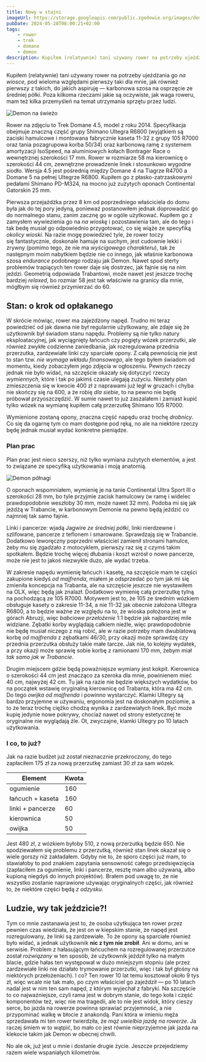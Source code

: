 ```yaml
---
title: Nowy w stajni
imageUrl: https://storage.googleapis.com/public.zgodowie.org/images/demon-na-swiezo.jpg
pubDate: 2024-05-28T08:00:21+02:00
tags:
    - rower
    - trek
    - domane
    - demon
description: Kupiłem (relatywnie) tani używany rower na potrzeby ujeżdżania go _na wiosce_, pod wieloma względami pierwszy taki dla mnie, jak również pierwszy z takich, do jakich aspiruję &mdash; karbonowa szosa na osprzęcie ze średniej półki. Poza kilkoma rzeczami jakie są oczywiste, jak waga roweru, mam też kilka przemyśleń na temat utrzymania sprzętu przez ludzi.
---
```


Kupiłem (relatywnie) tani używany rower na potrzeby ujeżdżania go _na wiosce_, pod wieloma względami pierwszy taki dla mnie, jak również pierwszy z takich, do jakich aspiruję &mdash; karbonowa szosa na osprzęcie ze średniej półki. Poza kilkoma rzeczami jakie są oczywiste, jak waga roweru, mam też kilka przemyśleń na temat utrzymania sprzętu przez ludzi.

![Demon na świeżo](https://storage.googleapis.com/public.zgodowie.org/images/demon-na-swiezo.jpg)

Rower na zdjęciu to Trek Domane 4.5, model z roku 2014. Specyfikacja obejmuje znaczną część grupy Shimano Ultegra R6800 (wyjątkiem są zaciski hamulcowe i montowana fabrycznie kaseta 11-32 z grupy 105 R7000 oraz tania pozagrupowa korba 50/34) oraz karbonową ramę z systemem amortyzacji IsoSpeed, na aluminiowych kołach Bontrager Race o wewnętrznej szerokości 17 mm. Rower w rozmiarze 58 ma kierownicę o szerokości 44 cm, zewnętrzne prowadzenie linek i stosunkowo wygodne siodło. Wersja 4.5 jest pośrednią między Domane 4 na Tiagrze R4700 a Domane 5 na pełnej Ultegrze R6800. Kupiłem go z płasko-zatrzaskowymi pedałami Shimano PD-M324, na mocno już zużytych oponach Continental Gatorskin 25 mm.

Pierwsza przejażdżka przez 8 km od poprzedniego właściciela do domu była jak do tej pory jedyną, ponieważ postanowiłem jednak doprowadzić go do normalnego stanu, zanim zacznę go w ogóle użytkować. Kupiłem go z zamysłem wywiezienia go na _na wioskę_ i pozostawienia tam, ale do tego i tak bedę musiał go odpowiednio przygotować, co się wiąże ze specyfiką _okolicy wioski_. Na razie mogę powiedzieć tyle, że rower toczy się fantastycznie, doskonale hamuje na suchym, jest cudownie lekki i zrywny (pomimo tego, że nie ma _wyścigowego charakteru_), tak że następnym moim nabytkiem będzie nie co innego, jak właśnie karbonowa szosa _endurance_ podobnego rodzaju jak Demon. Nawet spod sterty problemów trapiących ten rower daje się dostrzec, jak fajnie się na nim jeździ. Geometrią odpowiada Trabantowi, może nawet jest jeszcze trochę bardziej _relaxed_, bo rozmiar 58 jest tak właściwie na granicy dla mnie, mógłbym się również przymierzać do 60.

## Stan: o krok od opłakanego

W skrócie mówiąc, rower ma zajeżdżony napęd. Trudno mi teraz powiedzieć od jak dawna nie był regularnie użytkowany, ale zdaje się że użytkownik był świadom stanu napędu. Problemy są nie tylko natury eksploatacyjnej, jak wyciągnięty łańcuch czy pogięty wózek przerzutki, ale również zwykłe codzienne zaniedbania, jak rozregulowana przednia przerzutka, zardzewiałe linki czy sparciałe opony. Z całą pewnością nie jest to stan tzw. _nie wymaga wkładu finansowego_, ale tego byłem świadom od momentu, kiedy zobaczyłem jego zdjęcia w ogłoszeniu. Pewnych rzeczy jednak nie było widać, na szczęście okazały się dotyczyć rzeczy _wymiennych_, które i tak po jakimś czasie ulegają zużyciu. Niestety plan zmieszczenia się w kwocie 400 zł z naprawami już legł w gruzach i chyba nie skończy się na 600, a że robię _dla siebie_, to na pewno nie będę próbował przyoszczędzić. W sumie nawet to już zaszalałem i zamiast kupić tylko wózek na wymianę kupiłem całą przerzutkę Shimano 105 R7000.

Wymienione zostaną opony, znaczna część napędu oraz trochę _drobnicy_. Co się da ogarnę tym co mam dostępne pod ręką, no ale na niektóre rzeczy będę jednak musiał wydać konkretne pieniądze.

### Plan prac

Plan prac jest nieco szerszy, niż tylko wymiana zużytych elementów, a jest to związane ze specyfiką użytkowania i moją anatomią.

![Demon półnagi](https://storage.googleapis.com/public.zgodowie.org/images/demon-polnagi.jpg)

O oponach wspomniałem, wymienię je na tanie Continental Ultra Sport III o szerokości 28 mm, bo tyle przyjmie zacisk hamulcowy (w ramę i widelec prawdopodobnie weszłoby 30 mm, może nawet 32 mm). Podoba mi się jak jeżdżą w Trabancie, w karbonowym Demonie na pewno będą jeździć co najmniej tak samo fajnie.

Linki i pancerze: wjadą Jagwire _ze średniej półki_, linki nierdzewne i szlifowane, pancerze z teflonem i smarowane. Sprawdzają się w Trabancie. Dodatkowo leworęczny poprzedni właściciel zamienił stronami hamulce, żeby mu się zgadzało z motocyklem, pierwszy raz się z czymś takim spotkałem. Będzie trochę więcej dłubania i koszt wzrósł o nowe pancerze, może nie jest to jakoś niezwykle dużo, ale wydać trzeba.

W zakresie napędu wymienię łańcuch i kasetę, na szczęście mam te części zakupione kiedyś _od majfrenda_, miałem je odsprzedać po tym jak mi się zmieniła koncepcja na Trabanta, ale na szczęście jeszcze nie wystawiłem na OLX, więc będą jak znalazł. Dodatkowo wymienię całą przerzutkę tylną na pochodzącą ze 105 R7000. Motywem jest to, że 105 ze średnim wózkiem obsługuje kasety o zakresie 11-34, a nie 11-32 jak obecnie założona Ultegra R6800, a to będzie ważne ze względu na to, że wioska położona jest w górach Abruzji, więc _babciowe przełożenie_ 1:1 będzie jak najbardziej mile widziane. Zębatki korby wyglądają całkiem nieźle, więc prawdopodobnie nie będę musiał niczego z nią robić, ale w razie potrzeby mam dwublatową korbę _od majfrenda_ z zębatkami 46/30, przy okazji może sprawdzę czy przednia przerzutka obsłuży takie małe tarcze. Jak nie, to kolejny wydatek, a przy okazji może sprawię sobie korbę z ramionami 170 mm, żebym miał _tak samo jak w Trabancie_.

Drugim miejscem gdzie będą poważniejsze wymiany jest kokpit. Kierownica o szerokości 44 cm jest znacząco za szeroka dla mnie, powinienem mieć 40 cm, najwyżej 42 cm. Tu jak na razie nie będzie większych wydatków, bo na początek wstawię oryginalną kierownicę od Trabanta, która ma 42 cm. Do tego _owijka od majfrenda_ i powinno wystarczyć. Klamki Ultegry są bardzo przyjemne w używaniu, ergonomia jest na doskonałym poziomie, a to że teraz trochę ciężko chodzą wynika z zardzewiałych linek. Być może kupię jedynie nowe pokrywy, chociaż nawet od strony estetycznej te oryginalne nie wyglądają źle. Ot, zwyczajne, klamki Ultegry po 10 latach użytkowania.

### I co, to już?

Jak na razie budżet już został nieznacznie przekroczony, do tego zapłaciłem 175 zł za nową przerzutkę zamiast 30 zł za sam wózek.

| Element | Kwota |
| --- | --- |
| ogumienie | 160 |
| łańcuch + kaseta | 160 |
| linki + pancerze | 60 |
| kierownica | 50 |
| owijka | 50 |

Jest 480 zł, z wózkiem byłoby 510, z nową przerzutką będzie 650. Nie spodziewałem się problemu z przerzutką, również stan linek okazał się o wiele gorszy niż zakładałem. Gdyby nie to, że sporo części już mam, to stawiałoby to pod znakiem zapytania sensowność całego przedsięwzięcia (zapłaciłem za ogumienie, linki i pancerze, resztę mam albo używaną, albo kupioną niegdyś do innych projektów). Brałem pod uwagę to, że nie wszystko zostanie naprawione używając oryginalnych części, jak również to, że niektóre części będą _z odzysku_.

## Ludzie, wy tak jeździcie?!

Tym co mnie zastanawia jest to, że osoba użytkująca ten rower przez pewnien czas wiedziała, że jest on w kiepskim stanie, że napęd jest rozregulowany, że linki są zardzewiałe. To że opony są sparciałe również było widać, a jednak użytkownik **nic z tym nie zrobił**. Ani w domu, ani w serwisie. Problem z hałasującym łańcuchem na rozregulowanej przerzutce został _rozwiązany_ w ten sposób, że użytkownik jeździł tylko na małym blacie, gdzie hałas ten występował w dużo mniejszym stopniu (ale przez zardzewiałe linki nie działało trymowanie przerzutki, więc i tak był głośny na niektórych przełożeniach). I co? Ten rower 10 lat temu kosztował około 9 tys zł, więc wcale nie tak mało, po czym właściciel go zajeździł &mdash; po 10 latach nadal jest w nim ten sam napęd, z którym wyjechał z fabryki. Na szczęście to co najważniejsze, czyli rama jest w dobrym stanie, do tego koła i część komponentów też, więc nie ma tragedii, ale to nie jest widok, który cieszy serce, bo jazda na rowerze powinna sprawiać przyjemność, a nie przypominać walkę w błocie z anakondą. Pani która w imieniu męża sprzedawała mi ten rower twierdziła, że _mąż uwielbia jazdę na rowerze_. Ja raczej śmiem w to wątpić, bo mało co jest równie nieprzyjemne jak jazda na klekocie takim jak Demon w obecnej chwili.

No ale ok, już jest u mnie i dostanie drugie życie. Jeszcze przejedziemy razem wiele wspaniałych kilometrów.

